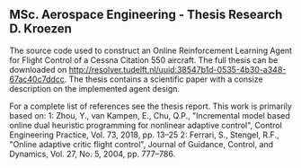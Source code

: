 ## MSc. Aerospace Engineering - Thesis Research D. Kroezen

The source code used to construct an Online Reinforcement Learning Agent for Flight Control of a Cessna Citation 550 aircraft. The full thesis can be downloaded on http://resolver.tudelft.nl/uuid:38547b1d-0535-4b30-a348-67ac40c7ddcc. The thesis contains a scientific paper with a consize description on the implemented agent design. 

For a complete list of references see the thesis report. This work is primarily based on:
1: Zhou, Y., van Kampen, E., Chu, Q.P., "Incremental model based online dual heuristic programming for nonlinear adaptive control", Control Engineering Practice, Vol. 73, 2018, pp. 13–25
2: Ferrari, S., Stengel, R.F., "Online adaptive critic flight control", Journal of Guidance, Control, and Dynamics, Vol. 27, No. 5, 2004, pp. 777–786.
